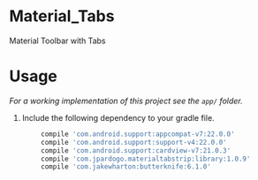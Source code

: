 # Material_Tabs
Material Toolbar with Tabs

# Usage

*For a working implementation of this project see the `app/` folder.*

  1. Include the following dependency to your gradle file.

```groovy
        compile 'com.android.support:appcompat-v7:22.0.0'
        compile 'com.android.support:support-v4:22.0.0'
        compile 'com.android.support:cardview-v7:21.0.3'
        compile 'com.jpardogo.materialtabstrip:library:1.0.9'
        compile 'com.jakewharton:butterknife:6.1.0'
```
